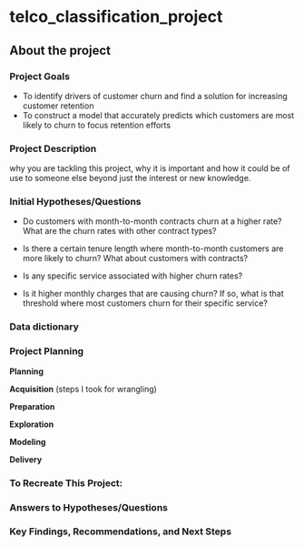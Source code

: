 # telco_classification_project

## About the project

### Project Goals

- To identify drivers of customer churn and find a solution for increasing customer retention
- To construct a model that accurately predicts which customers are most likely to churn to focus retention efforts

### Project Description

why you are tackling this project, why it is important and how it could be of use to someone else beyond just the interest or new knowledge.

### Initial Hypotheses/Questions

- Do customers with month-to-month contracts churn at a higher rate? What are the churn rates with other contract types?

- Is there a certain tenure length where month-to-month customers are more likely to churn? What about customers with contracts?

- Is any specific service associated with higher churn rates?

- Is it higher monthly charges that are causing churn? If so, what is that threshold where most customers churn for their specific service?

### Data dictionary


### Project Planning

**Planning**

**Acquisition**
(steps I took for wrangling)

**Preparation**

**Exploration**

**Modeling**

**Delivery**

### To Recreate This Project:

### Answers to Hypotheses/Questions

### Key Findings, Recommendations, and Next Steps

